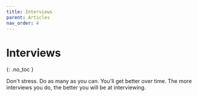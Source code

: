 ```yaml
---
title: Interviews
parent: Articles
nav_order: 4
---
```


# Interviews
{: .no_toc }

Don't stress. Do as many as you can. You'll get better over time. The more interviews you do, the better you will be at interviewing.